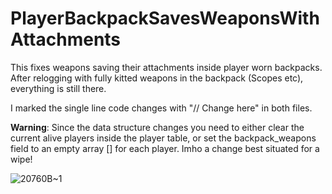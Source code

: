 # PlayerBackpackSavesWeaponsWithAttachments

This fixes weapons saving their attachments inside player worn backpacks.
After relogging with fully kitted weapons in the backpack (Scopes etc), everything is still there. 

I marked the single line code changes with "// Change here" in both files.

**Warning**: Since the data structure changes you need to either clear the current alive players inside the player table, or set the backpack_weapons field to an empty array [] for each player.
Imho a change best situated for a wipe!

![20760B~1](https://github.com/user-attachments/assets/74547654-17a9-451b-b854-0e0945101aa2)
